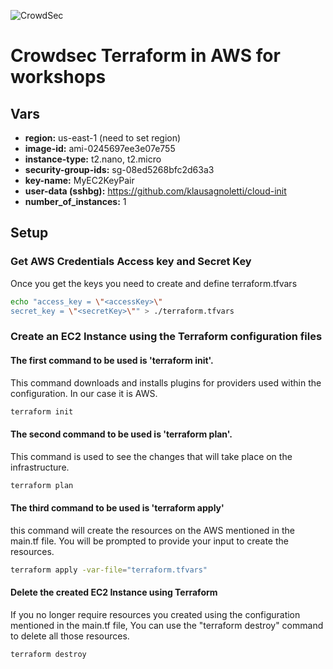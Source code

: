 ![CrowdSec](https://app.crowdsec.net/vectors/crowdsec.svg "CrowdSec Logo") 
# Crowdsec Terraform in AWS for workshops
## Vars
- **region:** us-east-1 (need to set region)
- **image-id:** ami-0245697ee3e07e755
- **instance-type:** t2.nano, t2.micro
- **security-group-ids:** sg-08ed5268bfc2d63a3
- **key-name:** MyEC2KeyPair
- **user-data (sshbg):** https://github.com/klausagnoletti/cloud-init
- **number_of_instances:** 1

## Setup
### Get AWS Credentials Access key and Secret Key
Once you get the keys you need to create and define terraform.tfvars
```sh
echo "access_key = \"<accessKey>\"
secret_key = \"<secretKey>\"" > ./terraform.tfvars
```
### Create an EC2 Instance using the Terraform configuration files
#### The first command to be used is 'terraform init'.
This command downloads and installs plugins for providers used within the configuration. In our case it is AWS.
```sh
terraform init
```
#### The second command to be used is 'terraform plan'.
This command is used to see the changes that will take place on the infrastructure.
```sh
terraform plan
```
#### The third command to be used is 'terraform apply'
this command will create the resources on the AWS mentioned in the main.tf file.
You will be prompted to provide your input to create the resources.
```sh
terraform apply -var-file="terraform.tfvars"
```
#### Delete the created EC2 Instance using Terraform
If you no longer require resources you created using the configuration mentioned in the main.tf file, You can use the "terraform destroy" command to delete all those resources.
```sh
terraform destroy
```